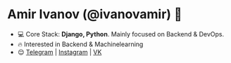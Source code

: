 <h1 align="left">Amir Ivanov (@ivanovamir) 👋</h1>

- 💻 Core Stack: **Django, Python**. Mainly focused on Backend & DevOps.
- 🔥 Interested in Backend & Machinelearning
- 😌 <a href="https://t.me/pussykiller2009"  target="blank">Telegram</a> | <a href="https://www.instagram.com/roma.s.hka/"  target="blank">Instagram</a> | <a href="https://vk.com/romashka1922"  target="blank">VK</a>
